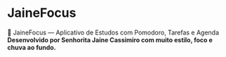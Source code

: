 # JaineFocus
🌸 JaineFocus — Aplicativo de Estudos com Pomodoro, Tarefas e Agenda  **Desenvolvido por Senhorita Jaine Cassimiro com muito estilo, foco e chuva ao fundo.**
